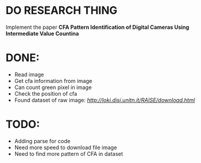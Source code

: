 # DO RESEARCH THING
Implement the paper **CFA Pattern Identification of Digital Cameras Using Intermediate Value Countina**


# DONE:
* Read image 
* Get cfa information from image
* Can count green pixel in image
* Check the position of cfa
* Found dataset of raw image: *http://loki.disi.unitn.it/RAISE/download.html*

# TODO:
* Adding parse for code
* Need more speed to download file image 
* Need to find more pattern of CFA in dataset
